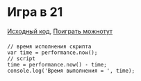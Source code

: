 # Игра в 21

[Исходный код](https://guck111.github.io/JSpro/cards/),
[Поиграть можнотут](https://github.com/Guck111/JSpro/tree/master/cards)

####

```JS
// время исполнения скрипта
var time = performance.now();
// script
time = performance.now() - time;
console.log('Время выполнения = ', time);
```
